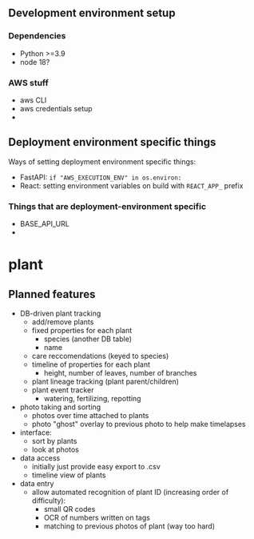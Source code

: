 ## Development environment setup
### Dependencies
- Python >=3.9
- node 18?

### AWS stuff
- aws CLI
- aws credentials setup
- 

## Deployment environment specific things
Ways of setting deployment environment specific things:
 - FastAPI: `if "AWS_EXECUTION_ENV" in os.environ:`
 - React: setting environment variables on build with `REACT_APP_` prefix
### Things that are deployment-environment specific
- BASE_API_URL
- 

# plant
## Planned features
- DB-driven plant tracking
  - add/remove plants
  - fixed properties for each plant
    - species (another DB table)
    - name
  - care reccomendations (keyed to species)
  - timeline of properties for each plant
    - height, number of leaves, number of branches
  - plant lineage tracking (plant parent/children)
  - plant event tracker
    - watering, fertilizing, repotting
- photo taking and sorting
  - photos over time attached to plants
  - photo "ghost" overlay to previous photo to help make timelapses
- interface:
  - sort by plants
  - look at photos
- data access
  - initially just provide easy export to .csv
  - timeline view of plants
- data entry
  - allow automated recognition of plant ID (increasing order of difficulty):
     - small QR codes
     - OCR of numbers written on tags
     - matching to previous photos of plant (way too hard)
